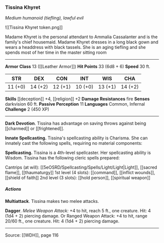### Tissina Khyret
_Medium humanoid (tiefling), lawful evil_

![[Tissina Khyret token.png]]

Madame Khyret is the personal attendant to Ammalia Cassalanter and is the family's chief housemaid. Madame Khyret dresses in a long black gown and wears a headdress with black tassels. She is an aging tiefling and she spends most of her time in the master sitting room






---

**Armor Class** 13 ([[Leather Armor]])
**Hit Points** 33 (6d8 + 6)
**Speed** 30 ft.

| STR     | DEX     | CON     | INT     | WIS     | CHA     |
|---------|---------|---------|---------|---------|---------|
| 11 (+0) | 14 (+2) | 12 (+1) | 10 (+0) | 13 (+1) | 14 (+2) |

**Skills** [[deception]] +4, [[religion]] +2
**Damage Resistances** fire
**Senses** darkvision 60 ft.
**Passive Perception** 11
**Languages** Common, Infernal
**Challenge** 2 (450 XP)

---

**Dark Devotion**. Tissina has advantage on saving throws against being [[charmed]] or [[frightened]].

**Innate Spellcasting.** Tissina's spellcasting ability is Charisma. She can innately cast the following spells, requiring no material components:

**Spellcasting.** Tissina is a 4th-level spellcaster. Her spellcasting ability is Wisdom. Tissina has the following cleric spells prepared:

Cantrips (at will): [[5eOSRD/Spellcasting/Spells/Light/Light|Light]], [[sacred flame]], [[thaumaturgy]]
1st level (4 slots): [[command]], [[inflict wounds]], [[shield of faith]]
2nd level (3 slots): [[hold person]], [[spiritual weapon]]

##### Actions
**Multiattack**. Tissina makes two melee attacks.

**Dagger**. _Melee Weapon Attack:_ +4 to hit, reach 5 ft., one creature. Hit: 4 (1d4 + 2) piercing damage. Or Ranged Weapon Attack: +4 to hit, range 20/60 ft., one creature. Hit: 4 (1d4 + 2) piercing damage.


---

Source: [[WDH]], page 116